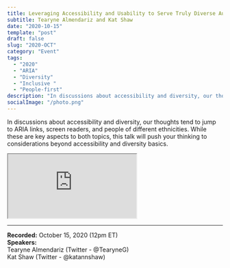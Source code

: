 ```yaml
---
title: Leveraging Accessibility and Usability to Serve Truly Diverse Audiences
subtitle: Tearyne Almendariz and Kat Shaw
date: "2020-10-15"
template: "post"
draft: false
slug: "2020-OCT"
category: "Event"
tags:
  - "2020"
  - "ARIA"
  - "Diversity"
  - "Inclusive "
  - "People-first"
description: "In discussions about accessibility and diversity, our thoughts tend to jump to ARIA links, screen readers, and people of different ethnicities. While these are key aspects to both topics, this talk will push your thinking to considerations beyond accessibility and diversity basics."
socialImage: "/photo.png"
---
```

In discussions about accessibility and diversity, our thoughts tend to jump to ARIA links, screen readers, and people of different ethnicities. While these are key aspects to both topics, this talk will push your thinking to considerations beyond accessibility and diversity basics.

<iframe title="Leveraging Accessibility and Usability to Serve Truly Diverse Audiences by Tearyne Almendariz and Kat Shaw" src="https://www.youtube.com/embed/RhWqewX0s4I" allow="accelerometer; autoplay; encrypted-media; gyroscope; picture-in-picture" allowfullscreen></iframe>

-----
<b>Recorded:</b> October 15, 2020 (12pm ET)<br>
<b>Speakers:</b><br>
Tearyne Almendariz (Twitter - @TearyneG)<br>
Kat Shaw (Twitter - @katannshaw)